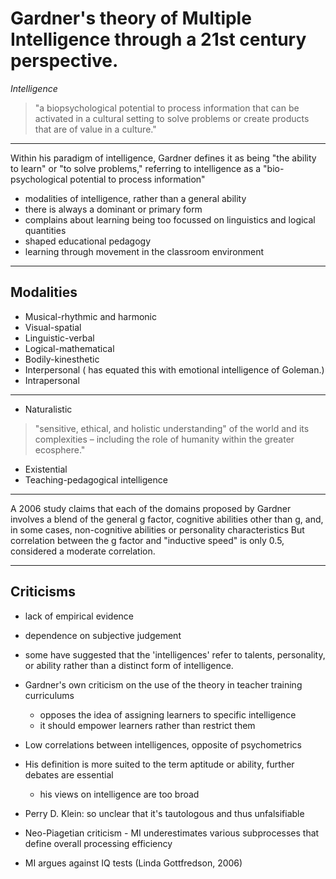 # Gardner's theory of Multiple Intelligence through a 21st century perspective.

*Intelligence*
> "a biopsychological potential to process information that can be activated in a cultural setting to solve problems or create products that are of value in a culture."

------

Within his paradigm of intelligence, Gardner defines it as being "the ability to learn" or "to solve problems," referring to intelligence as a "bio-psychological potential to process information"

- modalities of intelligence, rather than a general ability
- there is always a dominant or primary form
- complains about learning being too focussed on linguistics and logical quantities
- shaped educational pedagogy
- learning through movement in the classroom environment



-------
## Modalities

- Musical-rhythmic and harmonic
- Visual-spatial
- Linguistic-verbal
- Logical-mathematical
- Bodily-kinesthetic
- Interpersonal ( has equated this with emotional intelligence of Goleman.)
- Intrapersonal

--------

- Naturalistic 
> "sensitive, ethical, and holistic understanding" of the world and its complexities – including the role of humanity within the greater ecosphere."
- Existential
- Teaching-pedagogical intelligence


------

A 2006 study claims that each of the domains proposed by Gardner involves a blend of the general g factor, cognitive abilities other than g, and, in some cases, non-cognitive abilities or personality characteristics
But correlation between the g factor and "inductive speed" is only 0.5, considered a moderate correlation.

----

## Criticisms

- lack of empirical evidence 
- dependence on subjective judgement
- some have suggested that the 'intelligences' refer to talents, personality, or ability rather than a distinct form of intelligence.

- Gardner's own criticism on the use of the theory in teacher training curriculums
    - opposes the idea of assigning learners to specific intelligence
    - it should empower learners rather than restrict them

- Low correlations between intelligences, opposite of psychometrics
- His definition is more suited to the term aptitude or ability, further debates are essential
    - his views on intelligence are too broad
- Perry D. Klein: so unclear that it's tautologous and thus unfalsifiable
- Neo-Piagetian criticism - MI underestimates various subprocesses that define overall processing efficiency
- MI argues against IQ tests (Linda Gottfredson, 2006)


